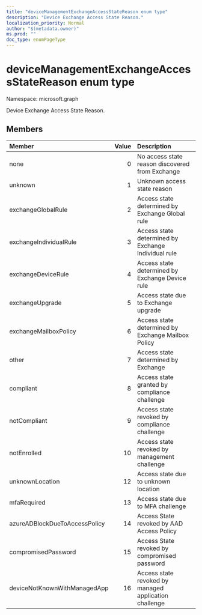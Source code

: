 ```yaml
---
title: "deviceManagementExchangeAccessStateReason enum type"
description: "Device Exchange Access State Reason."
localization_priority: Normal
author: "$(metadata.owner)"
ms.prod: ""
doc_type: enumPageType
---
```


# deviceManagementExchangeAccessStateReason enum type

Namespace: microsoft.graph

Device Exchange Access State Reason.

## Members

| Member                        | Value | Description                                           |
| :---------------------------- | ----: | :---------------------------------------------------- |
| none                          | 0     | No access state reason discovered from Exchange       |
| unknown                       | 1     | Unknown access state reason                           |
| exchangeGlobalRule            | 2     | Access state determined by Exchange Global rule       |
| exchangeIndividualRule        | 3     | Access state determined by Exchange Individual rule   |
| exchangeDeviceRule            | 4     | Access state determined by Exchange Device rule       |
| exchangeUpgrade               | 5     | Access state due to Exchange upgrade                  |
| exchangeMailboxPolicy         | 6     | Access state determined by Exchange Mailbox Policy    |
| other                         | 7     | Access state determined by Exchange                   |
| compliant                     | 8     | Access state granted by compliance challenge          |
| notCompliant                  | 9     | Access state revoked by compliance challenge          |
| notEnrolled                   | 10    | Access state revoked by management challenge          |
| unknownLocation               | 12    | Access state due to unknown location                  |
| mfaRequired                   | 13    | Access state due to MFA challenge                     |
| azureADBlockDueToAccessPolicy | 14    | Access State revoked by AAD Access Policy             |
| compromisedPassword           | 15    | Access State revoked by compromised password          |
| deviceNotKnownWithManagedApp  | 16    | Access state revoked by managed application challenge |